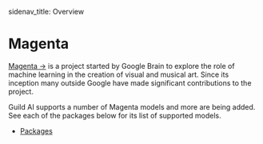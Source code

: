 sidenav_title: Overview

# Magenta

[Magenta ->](https://magenta.tensorflow.org/) is a project started by
Google Brain to explore the role of machine learning in the creation
of visual and musical art. Since its inception many outside Google
have made significant contributions to the project.

Guild AI supports a number of Magenta models and more are being
added. See each of the packages below for its list of supported
models.

- [Packages](category:/models/#magenta)
